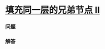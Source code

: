 # [填充同一层的兄弟节点 II](https://leetcode-cn.com/problems/populating-next-right-pointers-in-each-node-ii)

### 问题



### 解答

```

```

